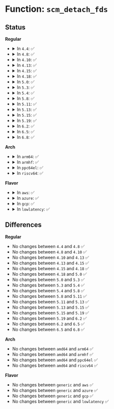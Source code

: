 # Function: <code>scm_detach_fds</code>

## Status
<b>Regular</b>
<ul>
<li>
<details>
<summary>In <code>4.4</code>: ✅</summary>

```c
void scm_detach_fds(struct msghdr *msg, struct scm_cookie *scm);
```

**Collision:** Unique Global

**Inline:** No

**Transformation:** False

**Instances:**

```
In net/core/scm.c (ffffffff8170eba0)
Location: net/core/scm.c:254
Inline: False
Direct callers:
  - net/netlink/af_netlink.c:netlink_recvmsg
  - net/unix/af_unix.c:unix_dgram_recvmsg
  - net/unix/af_unix.c:unix_stream_read_generic
```
**Symbols:**

```
ffffffff8170eba0-ffffffff8170edfe: scm_detach_fds (STB_GLOBAL)
```
</details>
</li>
<li>
<details>
<summary>In <code>4.8</code>: ✅</summary>

```c
void scm_detach_fds(struct msghdr *msg, struct scm_cookie *scm);
```

**Collision:** Unique Global

**Inline:** No

**Transformation:** False

**Instances:**

```
In net/core/scm.c (ffffffff81776360)
Location: net/core/scm.c:254
Inline: False
Direct callers:
  - net/netlink/af_netlink.c:netlink_recvmsg
  - net/unix/af_unix.c:unix_stream_read_generic
  - net/unix/af_unix.c:unix_dgram_recvmsg
```
**Symbols:**

```
ffffffff81776360-ffffffff8177665e: scm_detach_fds (STB_GLOBAL)
```
</details>
</li>
<li>
<details>
<summary>In <code>4.10</code>: ✅</summary>

```c
void scm_detach_fds(struct msghdr *msg, struct scm_cookie *scm);
```

**Collision:** Unique Global

**Inline:** No

**Transformation:** False

**Instances:**

```
In net/core/scm.c (ffffffff817a35e0)
Location: net/core/scm.c:254
Inline: False
Direct callers:
  - net/netlink/af_netlink.c:netlink_recvmsg
  - net/unix/af_unix.c:unix_stream_read_generic
  - net/unix/af_unix.c:unix_dgram_recvmsg
```
**Symbols:**

```
ffffffff817a35e0-ffffffff817a38de: scm_detach_fds (STB_GLOBAL)
```
</details>
</li>
<li>
<details>
<summary>In <code>4.13</code>: ✅</summary>

```c
void scm_detach_fds(struct msghdr *msg, struct scm_cookie *scm);
```

**Collision:** Unique Global

**Inline:** No

**Transformation:** False

**Instances:**

```
In net/core/scm.c (ffffffff817c1730)
Location: net/core/scm.c:255
Inline: False
Direct callers:
  - net/netlink/af_netlink.c:netlink_recvmsg
  - net/unix/af_unix.c:unix_stream_read_generic
  - net/unix/af_unix.c:unix_dgram_recvmsg
```
**Symbols:**

```
ffffffff817c1730-ffffffff817c1a3e: scm_detach_fds (STB_GLOBAL)
```
</details>
</li>
<li>
<details>
<summary>In <code>4.15</code>: ✅</summary>

```c
void scm_detach_fds(struct msghdr *msg, struct scm_cookie *scm);
```

**Collision:** Unique Global

**Inline:** No

**Transformation:** False

**Instances:**

```
In net/core/scm.c (ffffffff8183b140)
Location: net/core/scm.c:255
Inline: False
Direct callers:
  - net/netlink/af_netlink.c:netlink_recvmsg
  - net/unix/af_unix.c:unix_stream_read_generic
  - net/unix/af_unix.c:unix_dgram_recvmsg
```
**Symbols:**

```
ffffffff8183b140-ffffffff8183b447: scm_detach_fds (STB_GLOBAL)
```
</details>
</li>
<li>
<details>
<summary>In <code>4.18</code>: ✅</summary>

```c
void scm_detach_fds(struct msghdr *msg, struct scm_cookie *scm);
```

**Collision:** Unique Global

**Inline:** No

**Transformation:** False

**Instances:**

```
In net/core/scm.c (ffffffff81885860)
Location: net/core/scm.c:255
Inline: False
Direct callers:
  - net/netlink/af_netlink.c:netlink_recvmsg
  - net/unix/af_unix.c:unix_stream_read_generic
  - net/unix/af_unix.c:unix_dgram_recvmsg
```
**Symbols:**

```
ffffffff81885860-ffffffff81885b41: scm_detach_fds (STB_GLOBAL)
```
</details>
</li>
<li>
<details>
<summary>In <code>5.0</code>: ✅</summary>

```c
void scm_detach_fds(struct msghdr *msg, struct scm_cookie *scm);
```

**Collision:** Unique Global

**Inline:** No

**Transformation:** False

**Instances:**

```
In net/core/scm.c (ffffffff818a5f90)
Location: net/core/scm.c:255
Inline: False
Direct callers:
  - net/netlink/af_netlink.c:netlink_recvmsg
  - net/unix/af_unix.c:unix_stream_read_generic
  - net/unix/af_unix.c:unix_dgram_recvmsg
```
**Symbols:**

```
ffffffff818a5f90-ffffffff818a6271: scm_detach_fds (STB_GLOBAL)
```
</details>
</li>
<li>
<details>
<summary>In <code>5.3</code>: ✅</summary>

```c
void scm_detach_fds(struct msghdr *msg, struct scm_cookie *scm);
```

**Collision:** Unique Global

**Inline:** No

**Transformation:** False

**Instances:**

```
In net/core/scm.c (ffffffff818f1410)
Location: net/core/scm.c:278
Inline: False
Direct callers:
  - net/netlink/af_netlink.c:netlink_recvmsg
  - net/unix/af_unix.c:unix_stream_read_generic
  - net/unix/af_unix.c:unix_dgram_recvmsg
```
**Symbols:**

```
ffffffff818f1410-ffffffff818f1710: scm_detach_fds (STB_GLOBAL)
```
</details>
</li>
<li>
<details>
<summary>In <code>5.4</code>: ✅</summary>

```c
void scm_detach_fds(struct msghdr *msg, struct scm_cookie *scm);
```

**Collision:** Unique Global

**Inline:** No

**Transformation:** False

**Instances:**

```
In net/core/scm.c (ffffffff81923360)
Location: net/core/scm.c:278
Inline: False
Direct callers:
  - net/netlink/af_netlink.c:netlink_recvmsg
  - net/unix/af_unix.c:unix_stream_read_generic
  - net/unix/af_unix.c:unix_dgram_recvmsg
```
**Symbols:**

```
ffffffff81923360-ffffffff81923660: scm_detach_fds (STB_GLOBAL)
```
</details>
</li>
<li>
<details>
<summary>In <code>5.8</code>: ✅</summary>

```c
void scm_detach_fds(struct msghdr *msg, struct scm_cookie *scm);
```

**Collision:** Unique Global

**Inline:** No

**Transformation:** False

**Instances:**

```
In net/core/scm.c (ffffffff819f6bd0)
Location: net/core/scm.c:320
Inline: False
Direct callers:
  - net/netlink/af_netlink.c:netlink_recvmsg
  - net/unix/af_unix.c:unix_stream_read_generic
  - net/unix/af_unix.c:unix_dgram_recvmsg
```
**Symbols:**

```
ffffffff819f6bd0-ffffffff819f6d53: scm_detach_fds (STB_GLOBAL)
```
</details>
</li>
<li>
<details>
<summary>In <code>5.11</code>: ✅</summary>

```c
void scm_detach_fds(struct msghdr *msg, struct scm_cookie *scm);
```

**Collision:** Unique Global

**Inline:** No

**Transformation:** False

**Instances:**

```
In net/core/scm.c (ffffffff819f6600)
Location: net/core/scm.c:290
Inline: False
Direct callers:
  - net/netlink/af_netlink.c:netlink_recvmsg
  - net/unix/af_unix.c:unix_stream_read_generic
  - net/unix/af_unix.c:unix_dgram_recvmsg
```
**Symbols:**

```
ffffffff819f6600-ffffffff819f67c1: scm_detach_fds (STB_GLOBAL)
```
</details>
</li>
<li>
<details>
<summary>In <code>5.13</code>: ✅</summary>

```c
void scm_detach_fds(struct msghdr *msg, struct scm_cookie *scm);
```

**Collision:** Unique Global

**Inline:** No

**Transformation:** False

**Instances:**

```
In net/core/scm.c (ffffffff819dc780)
Location: net/core/scm.c:297
Inline: False
Direct callers:
  - net/netlink/af_netlink.c:netlink_recvmsg
  - net/unix/af_unix.c:unix_stream_read_generic
  - net/unix/af_unix.c:unix_dgram_recvmsg
```
**Symbols:**

```
ffffffff819dc780-ffffffff819dc933: scm_detach_fds (STB_GLOBAL)
```
</details>
</li>
<li>
<details>
<summary>In <code>5.15</code>: ✅</summary>

```c
void scm_detach_fds(struct msghdr *msg, struct scm_cookie *scm);
```

**Collision:** Unique Global

**Inline:** No

**Transformation:** False

**Instances:**

```
In net/core/scm.c (ffffffff81a8c9c0)
Location: net/core/scm.c:297
Inline: False
Direct callers:
  - net/netlink/af_netlink.c:netlink_recvmsg
  - net/unix/af_unix.c:unix_stream_read_generic
  - net/unix/af_unix.c:__unix_dgram_recvmsg
```
**Symbols:**

```
ffffffff81a8c9c0-ffffffff81a8cb73: scm_detach_fds (STB_GLOBAL)
```
</details>
</li>
<li>
<details>
<summary>In <code>5.19</code>: ✅</summary>

```c
void scm_detach_fds(struct msghdr *msg, struct scm_cookie *scm);
```

**Collision:** Unique Global

**Inline:** No

**Transformation:** False

**Instances:**

```
In net/core/scm.c (ffffffff81c02280)
Location: net/core/scm.c:297
Inline: False
```
**Symbols:**

```
ffffffff81c02280-ffffffff81c0245d: scm_detach_fds (STB_GLOBAL)
```
</details>
</li>
<li>
<details>
<summary>In <code>6.2</code>: ✅</summary>

```c
void scm_detach_fds(struct msghdr *msg, struct scm_cookie *scm);
```

**Collision:** Unique Global

**Inline:** No

**Transformation:** False

**Instances:**

```
In net/core/scm.c (ffffffff81db13f0)
Location: net/core/scm.c:299
Inline: False
```
**Symbols:**

```
ffffffff81db13f0-ffffffff81db15cd: scm_detach_fds (STB_GLOBAL)
```
</details>
</li>
<li>
<details>
<summary>In <code>6.5</code>: ✅</summary>

```c
void scm_detach_fds(struct msghdr *msg, struct scm_cookie *scm);
```

**Collision:** Unique Global

**Inline:** No

**Transformation:** False

**Instances:**

```
In net/core/scm.c (ffffffff81e21910)
Location: net/core/scm.c:303
Inline: False
```
**Symbols:**

```
ffffffff81e21910-ffffffff81e21b0d: scm_detach_fds (STB_GLOBAL)
```
</details>
</li>
<li>
<details>
<summary>In <code>6.8</code>: ✅</summary>

```c
void scm_detach_fds(struct msghdr *msg, struct scm_cookie *scm);
```

**Collision:** Unique Global

**Inline:** No

**Transformation:** False

**Instances:**

```
In net/core/scm.c (ffffffff81edf830)
Location: net/core/scm.c:309
Inline: False
```
**Symbols:**

```
ffffffff81edf830-ffffffff81edfa2d: scm_detach_fds (STB_GLOBAL)
```
</details>
</li>
</ul>
<b>Arch</b>
<ul>
<li>
<details>
<summary>In <code>arm64</code>: ✅</summary>

```c
void scm_detach_fds(struct msghdr *msg, struct scm_cookie *scm);
```

**Collision:** Unique Global

**Inline:** No

**Transformation:** False

**Instances:**

```
In net/core/scm.c (ffff800010bbe3a0)
Location: net/core/scm.c:278
Inline: False
Direct callers:
  - net/netlink/af_netlink.c:netlink_recvmsg
  - net/unix/af_unix.c:unix_stream_read_generic
  - net/unix/af_unix.c:unix_dgram_recvmsg
```
**Symbols:**

```
ffff800010bbe3a0-ffff800010bbeb30: scm_detach_fds (STB_GLOBAL)
```
</details>
</li>
<li>
<details>
<summary>In <code>armhf</code>: ✅</summary>

```c
void scm_detach_fds(struct msghdr *msg, struct scm_cookie *scm);
```

**Collision:** Unique Global

**Inline:** No

**Transformation:** False

**Instances:**

```
In net/core/scm.c (c0cd9f14)
Location: net/core/scm.c:278
Inline: False
Direct callers:
  - net/netlink/af_netlink.c:netlink_recvmsg
  - net/unix/af_unix.c:unix_stream_read_generic
  - net/unix/af_unix.c:unix_dgram_recvmsg
```
**Symbols:**

```
c0cd9f14-c0cda2c8: scm_detach_fds (STB_GLOBAL)
```
</details>
</li>
<li>
<details>
<summary>In <code>ppc64el</code>: ✅</summary>

```c
void scm_detach_fds(struct msghdr *msg, struct scm_cookie *scm);
```

**Collision:** Unique Global

**Inline:** No

**Transformation:** False

**Instances:**

```
In net/core/scm.c (c000000000c97730)
Location: net/core/scm.c:278
Inline: False
Direct callers:
  - net/netlink/af_netlink.c:netlink_recvmsg
  - net/unix/af_unix.c:unix_stream_read_generic
  - net/unix/af_unix.c:unix_dgram_recvmsg
```
**Symbols:**

```
c000000000c97730-c000000000c97d04: scm_detach_fds (STB_GLOBAL)
```
</details>
</li>
<li>
<details>
<summary>In <code>riscv64</code>: ✅</summary>

```c
void scm_detach_fds(struct msghdr *msg, struct scm_cookie *scm);
```

**Collision:** Unique Global

**Inline:** No

**Transformation:** False

**Instances:**

```
In net/core/scm.c (ffffffe00074c31c)
Location: net/core/scm.c:278
Inline: False
Direct callers:
  - net/netlink/af_netlink.c:netlink_recvmsg
  - net/unix/af_unix.c:unix_stream_read_generic
  - net/unix/af_unix.c:unix_dgram_recvmsg
```
**Symbols:**

```
ffffffe00074c31c-ffffffe00074c60a: scm_detach_fds (STB_GLOBAL)
```
</details>
</li>
</ul>
<b>Flavor</b>
<ul>
<li>
<details>
<summary>In <code>aws</code>: ✅</summary>

```c
void scm_detach_fds(struct msghdr *msg, struct scm_cookie *scm);
```

**Collision:** Unique Global

**Inline:** No

**Transformation:** False

**Instances:**

```
In net/core/scm.c (ffffffff818c3360)
Location: net/core/scm.c:278
Inline: False
Direct callers:
  - net/netlink/af_netlink.c:netlink_recvmsg
  - net/unix/af_unix.c:unix_stream_read_generic
  - net/unix/af_unix.c:unix_dgram_recvmsg
```
**Symbols:**

```
ffffffff818c3360-ffffffff818c3660: scm_detach_fds (STB_GLOBAL)
```
</details>
</li>
<li>
<details>
<summary>In <code>azure</code>: ✅</summary>

```c
void scm_detach_fds(struct msghdr *msg, struct scm_cookie *scm);
```

**Collision:** Unique Global

**Inline:** No

**Transformation:** False

**Instances:**

```
In net/core/scm.c (ffffffff8187d2a0)
Location: net/core/scm.c:278
Inline: False
Direct callers:
  - net/netlink/af_netlink.c:netlink_recvmsg
  - net/unix/af_unix.c:unix_stream_read_generic
  - net/unix/af_unix.c:unix_dgram_recvmsg
```
**Symbols:**

```
ffffffff8187d2a0-ffffffff8187d5a0: scm_detach_fds (STB_GLOBAL)
```
</details>
</li>
<li>
<details>
<summary>In <code>gcp</code>: ✅</summary>

```c
void scm_detach_fds(struct msghdr *msg, struct scm_cookie *scm);
```

**Collision:** Unique Global

**Inline:** No

**Transformation:** False

**Instances:**

```
In net/core/scm.c (ffffffff81914360)
Location: net/core/scm.c:278
Inline: False
Direct callers:
  - net/netlink/af_netlink.c:netlink_recvmsg
  - net/unix/af_unix.c:unix_stream_read_generic
  - net/unix/af_unix.c:unix_dgram_recvmsg
```
**Symbols:**

```
ffffffff81914360-ffffffff81914660: scm_detach_fds (STB_GLOBAL)
```
</details>
</li>
<li>
<details>
<summary>In <code>lowlatency</code>: ✅</summary>

```c
void scm_detach_fds(struct msghdr *msg, struct scm_cookie *scm);
```

**Collision:** Unique Global

**Inline:** No

**Transformation:** False

**Instances:**

```
In net/core/scm.c (ffffffff819354f0)
Location: net/core/scm.c:278
Inline: False
Direct callers:
  - net/netlink/af_netlink.c:netlink_recvmsg
  - net/unix/af_unix.c:unix_stream_read_generic
  - net/unix/af_unix.c:unix_dgram_recvmsg
```
**Symbols:**

```
ffffffff819354f0-ffffffff8193582b: scm_detach_fds (STB_GLOBAL)
```
</details>
</li>
</ul>

## Differences
<b>Regular</b>
<ul>
<li>
No changes between <code>4.4</code> and <code>4.8</code> ✅
</li>
<li>
No changes between <code>4.8</code> and <code>4.10</code> ✅
</li>
<li>
No changes between <code>4.10</code> and <code>4.13</code> ✅
</li>
<li>
No changes between <code>4.13</code> and <code>4.15</code> ✅
</li>
<li>
No changes between <code>4.15</code> and <code>4.18</code> ✅
</li>
<li>
No changes between <code>4.18</code> and <code>5.0</code> ✅
</li>
<li>
No changes between <code>5.0</code> and <code>5.3</code> ✅
</li>
<li>
No changes between <code>5.3</code> and <code>5.4</code> ✅
</li>
<li>
No changes between <code>5.4</code> and <code>5.8</code> ✅
</li>
<li>
No changes between <code>5.8</code> and <code>5.11</code> ✅
</li>
<li>
No changes between <code>5.11</code> and <code>5.13</code> ✅
</li>
<li>
No changes between <code>5.13</code> and <code>5.15</code> ✅
</li>
<li>
No changes between <code>5.15</code> and <code>5.19</code> ✅
</li>
<li>
No changes between <code>5.19</code> and <code>6.2</code> ✅
</li>
<li>
No changes between <code>6.2</code> and <code>6.5</code> ✅
</li>
<li>
No changes between <code>6.5</code> and <code>6.8</code> ✅
</li>
</ul>
<b>Arch</b>
<ul>
<li>
No changes between <code>amd64</code> and <code>arm64</code> ✅
</li>
<li>
No changes between <code>amd64</code> and <code>armhf</code> ✅
</li>
<li>
No changes between <code>amd64</code> and <code>ppc64el</code> ✅
</li>
<li>
No changes between <code>amd64</code> and <code>riscv64</code> ✅
</li>
</ul>
<b>Flavor</b>
<ul>
<li>
No changes between <code>generic</code> and <code>aws</code> ✅
</li>
<li>
No changes between <code>generic</code> and <code>azure</code> ✅
</li>
<li>
No changes between <code>generic</code> and <code>gcp</code> ✅
</li>
<li>
No changes between <code>generic</code> and <code>lowlatency</code> ✅
</li>
</ul>
